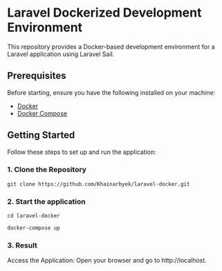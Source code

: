 # Laravel Dockerized Development Environment

This repository provides a Docker-based development environment for a Laravel application using Laravel Sail.

## Prerequisites

Before starting, ensure you have the following installed on your machine:

- [Docker](https://www.docker.com/get-started)
- [Docker Compose](https://docs.docker.com/compose/)

## Getting Started

Follow these steps to set up and run the application:

### 1. Clone the Repository

```
git clone https://github.com/Khainarbyek/laravel-docker.git
```

### 2. Start the application

```
cd laravel-docker
```

```
docker-compose up
```

### 3. Result

Access the Application: Open your browser and go to http://localhost.